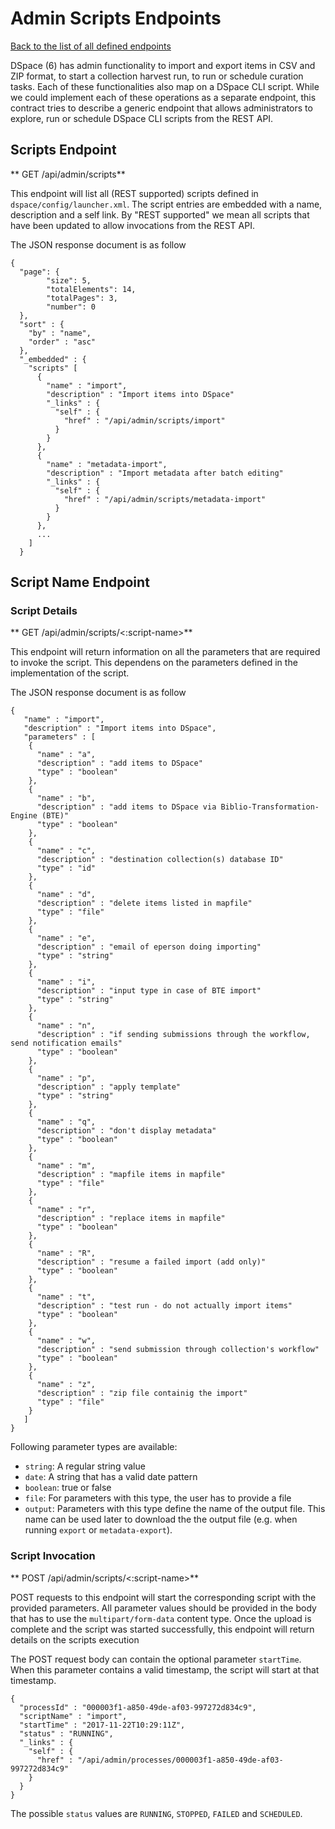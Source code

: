 # Admin Scripts Endpoints
[Back to the list of all defined endpoints](endpoints.md)

DSpace (6) has admin functionality to import and export items in CSV and ZIP format, to start a collection harvest run, to run or schedule curation tasks. Each of these functionalities also map on a DSpace CLI script. While we could implement each of these operations as a separate endpoint, this contract tries to describe a generic endpoint that allows administrators to explore, run or schedule DSpace CLI scripts from the REST API.

## Scripts Endpoint
** GET /api/admin/scripts**

This endpoint will list all (REST supported) scripts defined in `dspace/config/launcher.xml`. The script entries are embedded with a name, description and a self link. By "REST supported" we mean all scripts that have been updated to allow invocations from the REST API.

The JSON response document is as follow
```
{
  "page": {
      	"size": 5,
      	"totalElements": 14,
      	"totalPages": 3,
      	"number": 0
  },
  "sort" : {
    "by" : "name",
    "order" : "asc"
  },
  "_embedded" : {
    "scripts" [
      {
        "name" : "import",
        "description" : "Import items into DSpace"
        "_links" : {
          "self" : {
            "href" : "/api/admin/scripts/import"
          }
        }
      },
      {
        "name" : "metadata-import",
        "description" : "Import metadata after batch editing"
        "_links" : {
          "self" : {
            "href" : "/api/admin/scripts/metadata-import"
          }
        }
      },
      ...
    ]
  }
```

## Script Name Endpoint

### Script Details
** GET /api/admin/scripts/<:script-name>**

This endpoint will return information on all the parameters that are required to invoke the script. This dependens on the parameters defined in the implementation of the script.

The JSON response document is as follow
```
{
   "name" : "import",
   "description" : "Import items into DSpace",
   "parameters" : [
    {
      "name" : "a",
      "description" : "add items to DSpace"
      "type" : "boolean"
    },
    {
      "name" : "b",
      "description" : "add items to DSpace via Biblio-Transformation-Engine (BTE)"
      "type" : "boolean"
    },
    {
      "name" : "c",
      "description" : "destination collection(s) database ID"
      "type" : "id"
    },
    {
      "name" : "d",
      "description" : "delete items listed in mapfile"
      "type" : "file"
    },
    {
      "name" : "e",
      "description" : "email of eperson doing importing"
      "type" : "string"
    },
    {
      "name" : "i",
      "description" : "input type in case of BTE import"
      "type" : "string"
    },
    {
      "name" : "n",
      "description" : "if sending submissions through the workflow, send notification emails"
      "type" : "boolean"
    },
    {
      "name" : "p",
      "description" : "apply template"
      "type" : "string"
    },
    {
      "name" : "q",
      "description" : "don't display metadata"
      "type" : "boolean"
    },
    {
      "name" : "m",
      "description" : "mapfile items in mapfile"
      "type" : "file"
    },
    {
      "name" : "r",
      "description" : "replace items in mapfile"
      "type" : "boolean"
    },
    {
      "name" : "R",
      "description" : "resume a failed import (add only)"
      "type" : "boolean"
    },
    {
      "name" : "t",
      "description" : "test run - do not actually import items"
      "type" : "boolean"
    },
    {
      "name" : "w",
      "description" : "send submission through collection's workflow"
      "type" : "boolean"
    },
    {
      "name" : "z",
      "description" : "zip file containig the import"
      "type" : "file"
    }
   ]
}
```

Following parameter types are available:
* `string`: A regular string value
* `date`: A string that has a valid date pattern
* `boolean`: true or false
* `file`: For parameters with this type, the user has to provide a file
* `output`: Parameters with this type define the name of the output file. This name can be used later to download the the output file (e.g. when running `export` or `metadata-export`).

### Script Invocation
** POST /api/admin/scripts/<:script-name>**

POST requests to this endpoint will start the corresponding script with the provided parameters. All parameter values should be provided in the body that has to use the `multipart/form-data` content type. Once the upload is complete and the script was started successfully, this endpoint will return details on the scripts execution

The POST request body can contain the optional parameter `startTime`. When this parameter contains a valid timestamp, the script will start at that timestamp.

```
{
  "processId" : "000003f1-a850-49de-af03-997272d834c9",
  "scriptName" : "import",
  "startTime" : "2017-11-22T10:29:11Z",
  "status" : "RUNNING",
  "_links" : {
    "self" : {
      "href" : "/api/admin/processes/000003f1-a850-49de-af03-997272d834c9"
    }
  }
}
```

The possible `status` values are `RUNNING`, `STOPPED`, `FAILED` and `SCHEDULED`.
